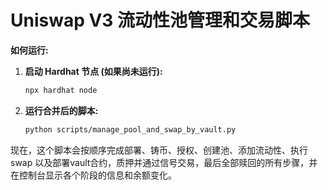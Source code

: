 # Uniswap V3 流动性池管理和交易脚本

**如何运行:**

1.  **启动 Hardhat 节点 (如果尚未运行):**
    ```bash
    npx hardhat node
    ```
2.  **运行合并后的脚本:**
    ```bash
    python scripts/manage_pool_and_swap_by_vault.py 
    ```

现在，这个脚本会按顺序完成部署、铸币、授权、创建池、添加流动性、执行 swap 以及部署vault合约，质押并通过信号交易，最后全部赎回的所有步骤，并在控制台显示各个阶段的信息和余额变化。
